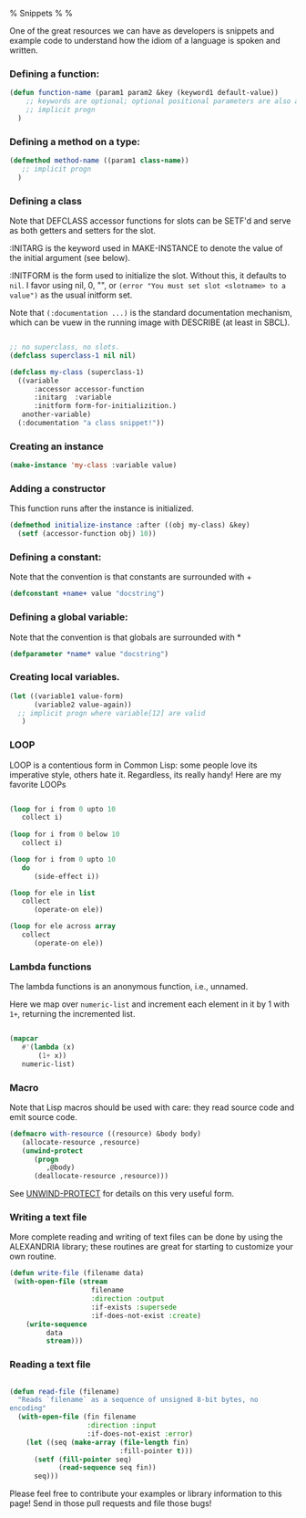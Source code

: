 % Snippets
%
%

One of the great resources we can have as developers is snippets and
example code to understand how the idiom of a language is spoken and
written.



### Defining a function:

~~~~Commonlisp
(defun function-name (param1 param2 &key (keyword1 default-value))
    ;; keywords are optional; optional positional parameters are also available. 
    ;; implicit progn
  )
~~~~

### Defining a method on a type:


~~~~Commonlisp
(defmethod method-name ((param1 class-name))
   ;; implicit progn
  )
~~~~

### Defining a class


Note that DEFCLASS accessor functions for slots can be SETF'd and serve as both getters and setters for the slot.

:INITARG is the keyword used in MAKE-INSTANCE to denote the value of the initial argument (see below).

:INITFORM is the form used to initialize the slot. Without this, it defaults to `nil`. I favor using nil, 0, "", or 
`(error "You must set slot <slotname> to a value")` as the usual initform set.

Note that `(:documentation ...)` is the standard documentation mechanism, which can be vuew in the running image with 
DESCRIBE (at least in SBCL).

~~~~Commonlisp

;; no superclass, no slots.
(defclass superclass-1 nil nil)

(defclass my-class (superclass-1) 
  ((variable
      :accessor accessor-function
      :initarg  :variable
      :initform form-for-initializition.)
   another-variable)
  (:documentation "a class snippet!"))
~~~~



### Creating an instance

~~~~Commonlisp
(make-instance 'my-class :variable value)
~~~~


### Adding a constructor 

This function runs after the instance is initialized.

~~~~Commonlisp
(defmethod initialize-instance :after ((obj my-class) &key)
  (setf (accessor-function obj) 10))
~~~~

### Defining a constant:

Note that the convention is that constants are surrounded with +

```Commonlisp
(defconstant +name+ value "docstring")
```

### Defining a global variable:

Note that the convention is that globals are surrounded with *

~~~~Commonlisp
(defparameter *name* value "docstring")
~~~~


### Creating local variables.

~~~~Commonlisp
(let ((variable1 value-form)
      (variable2 value-again))
  ;; implicit progn where variable[12] are valid
   )

~~~~

### LOOP

LOOP is a contentious form in Common Lisp: some people love its
imperative style, others hate it. Regardless, its really handy! Here
are my favorite LOOPs

~~~~Commonlisp

(loop for i from 0 upto 10
   collect i)
   
(loop for i from 0 below 10
   collect i)

(loop for i from 0 upto 10
   do
      (side-effect i))

(loop for ele in list
   collect
      (operate-on ele))

(loop for ele across array
   collect
      (operate-on ele))
~~~~

### Lambda functions

The lambda functions is an anonymous function, i.e., unnamed.

Here we map over `numeric-list` and increment each element in it by 1
with `1+`, returning the incremented list.

~~~~Commonlisp

(mapcar
   #'(lambda (x)
       (1+ x))
   numeric-list)

~~~~

### Macro

Note that Lisp macros should be used with care: they read source code
and emit source code.

~~~~Commonlisp
(defmacro with-resource ((resource) &body body)
   (allocate-resource ,resource)
   (unwind-protect
      (progn
         ,@body)
      (deallocate-resource ,resource)))
~~~~

See [UNWIND-PROTECT](http://www.lispworks.com/documentation/HyperSpec/Body/s_unwind.htm)
for details on this very useful form.

### Writing a text file

More complete reading and writing of text files can be done by using the ALEXANDRIA library; these
routines are great for starting to customize your own routine.

```Commonlisp
(defun write-file (filename data)
 (with-open-file (stream
                    filename
                    :direction :output
                    :if-exists :supersede
                    :if-does-not-exist :create)
    (write-sequence
         data
         stream)))
```

### Reading a text file

```Commonlisp

(defun read-file (filename)
  "Reads `filename` as a sequence of unsigned 8-bit bytes, no
encoding"
  (with-open-file (fin filename
                   :direction :input
                   :if-does-not-exist :error)
    (let ((seq (make-array (file-length fin)
                           :fill-pointer t)))
      (setf (fill-pointer seq)
            (read-sequence seq fin))
      seq)))

```

Please feel free to contribute your examples or library information to
this page! Send in those pull requests and file those bugs!


